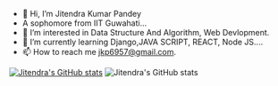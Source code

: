 - 👋 Hi, I’m Jitendra Kumar Pandey
- A sophomore from IIT Guwahati...
- 👀 I’m interested in Data Structure And Algorithm, Web Devlopment.
- 🌱 I’m currently learning Django,JAVA SCRIPT, REACT, Node JS....
- 📫 How to reach me jkp6957@gmail.com.

[![Jitendra's GitHub stats](https://github-readme-stats.vercel.app/api?username=JKP-2001)](https://github.com/JKP-2001/github-readme-stats)
![Jitendra's GitHub stats](https://github-readme-stats.vercel.app/api?username=JKP-2001&show_icons=true&theme=tokyonight)
<!---
JKP-2001/JKP-2001 is a ✨ special ✨ repository because its `README.md` (this file) appears on your GitHub profile.
---!>






